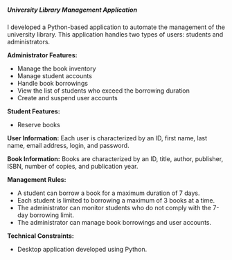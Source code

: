 ##### University Library Management Application #######

I developed a Python-based application to automate the management of the university library. This application handles two types of users: students and administrators.

**Administrator Features:**
- Manage the book inventory
- Manage student accounts
- Handle book borrowings
- View the list of students who exceed the borrowing duration
- Create and suspend user accounts

**Student Features:**
- Reserve books

**User Information:**
Each user is characterized by an ID, first name, last name, email address, login, and password.

**Book Information:**
Books are characterized by an ID, title, author, publisher, ISBN, number of copies, and publication year.

**Management Rules:**
- A student can borrow a book for a maximum duration of 7 days.
- Each student is limited to borrowing a maximum of 3 books at a time.
- The administrator can monitor students who do not comply with the 7-day borrowing limit.
- The administrator can manage book borrowings and user accounts.

**Technical Constraints:**
- Desktop application developed using Python.
